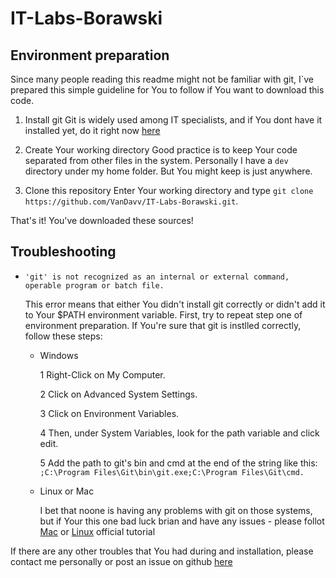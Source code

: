 # IT-Labs-Borawski

## Environment preparation

Since many people reading this readme might not be familiar with git, I`ve prepared this simple guideline for You to follow if You want to download this code.

1) Install git
   Git is widely used among IT specialists, and if You dont have it installed yet, do it right now [here](https://git-scm.com/downloads)

2) Create Your working directory
   Good practice is to keep Your code separated from other files in the system. Personally I have a `dev` directory under my home folder. But You might keep is just anywhere.

3) Clone this repository
   Enter Your working directory and type `git clone https://github.com/VanDavv/IT-Labs-Borawski.git`.

That's it! You've downloaded these sources!

## Troubleshooting

- `'git' is not recognized as an internal or external command, operable program or batch file.`

   This error means that either You didn't install git correctly or didn't add it to Your $PATH environment variable.
   First, try to repeat step one of environment preparation. If You're sure that git is instlled correctly, follow these steps:

  - Windows
  
    1 Right-Click on My Computer.
    
    2 Click on Advanced System Settings.
    
    3 Click on Environment Variables.
    
    4 Then, under System Variables, look for the path variable and click edit.
    
    5 Add the path to git's bin and cmd at the end of the string like this: `;C:\Program Files\Git\bin\git.exe;C:\Program Files\Git\cmd.`
    
  - Linux or Mac
    
    I bet that noone is having any problems with git on those systems, but if Your this one bad luck brian and have any issues - please follot [Mac](https://www.atlassian.com/git/tutorials/install-git/mac-os-x) or [Linux](https://www.atlassian.com/git/tutorials/install-git/linux) official tutorial


If there are any other troubles that You had during and installation, please contact me personally or post an issue on github [here](https://github.com/VanDavv/IT-Labs-Borawski/issues/new)
    
